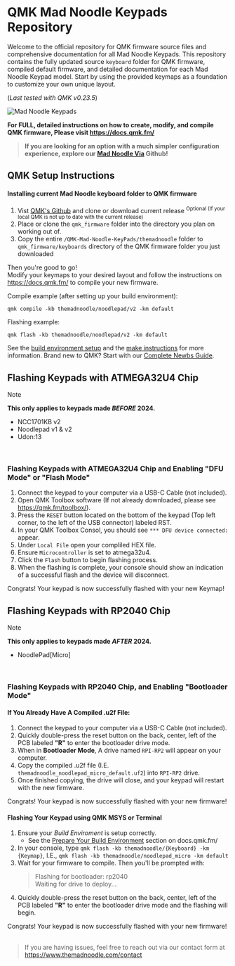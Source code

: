# QMK Mad Noodle Keypads Repository

Welcome to the official repository for QMK firmware source files and comprehensive documentation for all Mad Noodle Keypads. This repository contains the fully updated source `keyboard` folder for QMK firmware, compiled default firmware, and detailed documentation for each Mad Noodle Keypad model. Start by using the provided keymaps as a foundation to customize your own unique layout.
<br>

(_Last tested with QMK v0.23.5_)

![Mad Noodle Keypads](https://static.wixstatic.com/media/59d0ff_93217686786e482a95893e8f7949bd16~mv2.png)


 **For FULL, detailed instructions on how to create, modify, and compile QMK firmware, Please visit https://docs.qmk.fm/**
 <br>

> **If you are looking for an option with a much simpler configuration experience, explore our [Mad Noodle Via](https://github.com/The-Mad-Noodle/Mad-Noodle-Via-Support) Github!**

## QMK Setup Instructions


#### Installing current Mad Noodle keyboard folder to QMK firmware



1. Vist [QMK's Github](https://github.com/qmk/qmk_firmware) and clone or download current release
<sup>Optional (If your local QMK is not up to date with the current release)
2. Place or clone the `qmk_firmware` folder into the directory you plan on working out of.
3. Copy the entire `/QMK-Mad-Noodle-KeyPads/themadnoodle` folder to `qmk_firmware/keyboards` directory of the QMK firmware folder you just downloaded

Then you're good to go! <br>
Modify your keymaps to your desired layout and follow the instructions on https://docs.qmk.fm/ to compile your new firmware.

Compile example (after setting up your build environment):

    qmk compile -kb themadnoodle/noodlepad/v2 -km default

Flashing example:

    qmk flash -kb themadnoodle/noodlepad/v2 -km default

See the [build environment setup](https://docs.qmk.fm/#/getting_started_build_tools) and the [make instructions](https://docs.qmk.fm/#/getting_started_make_guide) for more information. Brand new to QMK? Start with our [Complete Newbs Guide](https://docs.qmk.fm/#/newbs).


## Flashing Keypads with ATMEGA32U4 Chip
> [!NOTE]
> **This only applies to keypads made _BEFORE_ 2024.**
> - NCC1701KB v2
> - Noodlepad v1 & v2
> - Udon:13
<br>

### Flashing Keypads with ATMEGA32U4 Chip and Enabling "DFU Mode" or "Flash Mode"

1. Connect the keypad to your computer via a USB-C Cable (not included).
2. Open QMK Toolbox software (If not already downloaded, please see https://qmk.fm/toolbox/).
3. Press the `RESET` button located on the bottom of the keypad (Top left corner, to the left of the USB connector) labeled RST.
4. In your QMK Toolbox Consol, you should see `*** DFU device connected:` appear.
5. Under `Local File` open your compliled HEX file.
6. Ensure `Microcontroller` is set to atmega32u4.
7. Click the `Flash` button to begin flashing process.
8. When the flashing is complete, your console should show an indication of a successful flash and the device will disconnect.

Congrats! Your keypad is now successfully flashed with your new Keymap! 

## Flashing Keypads with RP2040 Chip
> [!NOTE]
> **This only applies to keypads made _AFTER_ 2024.**
> - NoodlePad[Micro]
<br>

### Flashing Keypads with RP2040 Chip, and Enabling "Bootloader Mode"

#### If You Already Have A Compiled .u2f File:

1. Connect the keypad to your computer via a USB-C Cable (not included).
2. Quickly double-press the reset button on the back, center, left of the PCB labeled **"R"** to enter the bootloader drive mode.
3. When in **Bootloader Mode**, A drive named `RPI-RP2` will appear on your computer.
4. Copy the compiled .u2f file (I.E. `themadnoodle_noodlepad_micro_default.uf2`) into `RPI-RP2` drive.
5. Once finished copying, the drive will close, and your keypad will restart with the new firmware.

Congrats! Your keypad is now successfully flashed with your new firmware!

#### Flashing Your Keypad using QMK MSYS or Terminal

1. Ensure your _Build Enviroment_ is setup correctly. 
    - See the [Prepare Your Build Environment](https://docs.qmk.fm/#/getting_started_build_tools?id=set-up-your-environment) section on docs.qmk.fm/
2. In your console, type `qmk flash -kb themadnoodle/{Keyboard} -km {Keymap}`, I.E., `qmk flash -kb themadnoodle/noodlepad_micro -km default`
3. Wait for your firmware to compile. Then you'll be prompted with:
    >Flashing for bootloader: rp2040<br>
    >Waiting for drive to deploy...
4. Quickly double-press the reset button on the back, center, left of the PCB labeled **"R"** to enter the bootloader drive mode and the flashing will begin. 

Congrats! Your keypad is now successfully flashed with your new firmware!
<br>
<br>

>If you are having issues, feel free to reach out via our contact form at https://www.themadnoodle.com/contact
